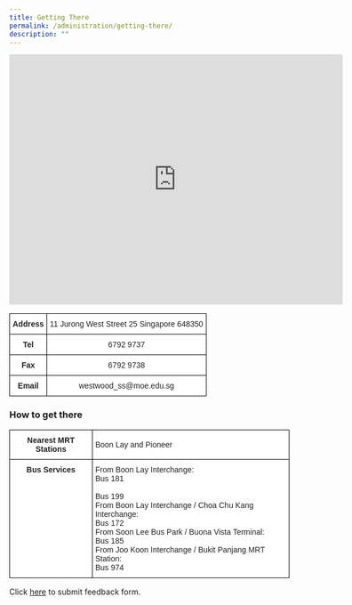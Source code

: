 ```yaml
---
title: Getting There
permalink: /administration/getting-there/
description: ""
---
```

<iframe loading="lazy" allowfullscreen="" style="border:0;" height="450" width="600" src="https://www.google.com/maps/embed?pb=!1m14!1m8!1m3!1d7977.409297970981!2d103.701795!3d1.353785!3m2!1i1024!2i768!4f13.1!3m3!1m2!1s0x0%3A0x7af35174576b8b8f!2sWestwood%20Secondary%20School!5e0!3m2!1sen!2ssg!4v1658198906240!5m2!1sen!2ssg"></iframe>

<style type="text/css">
.tg  {border-collapse:collapse;border-spacing:0;}
.tg td{border-color:black;border-style:solid;border-width:1px;font-family:Arial, sans-serif;font-size:14px;
  overflow:hidden;padding:10px 5px;word-break:normal;}
.tg th{border-color:black;border-style:solid;border-width:1px;font-family:Arial, sans-serif;font-size:14px;
  font-weight:normal;overflow:hidden;padding:10px 5px;word-break:normal;}
.tg .tg-4ufn{background-color:#FFF;color:#222;font-weight:bold;text-align:center;vertical-align:top}
.tg .tg-a3j2{background-color:#FFF;color:#222;text-align:center;vertical-align:middle}
</style>
<table class="tg">
<thead>
  <tr>
    <th class="tg-4ufn">Address</th>
    <th class="tg-a3j2"><span style="color:#222;background-color:#FFF">11 Jurong West Street 25 Singapore 648350</span></th>
  </tr>
</thead>
<tbody>
  <tr>
    <td class="tg-4ufn">Tel</td>
    <td class="tg-a3j2"><span style="color:#222;background-color:#FFF">6792 9737</span></td>
  </tr>
  <tr>
    <td class="tg-4ufn">Fax</td>
    <td class="tg-a3j2"><span style="color:#222;background-color:#FFF">6792 9738</span></td>
  </tr>
  <tr>
    <td class="tg-4ufn">Email<span style="color:#222;background-color:#FFF"> </span></td>
    <td class="tg-a3j2"><span style="color:#222;background-color:#FFF"> westwood_ss@moe.edu.sg</span></td>
  </tr>
</tbody>
</table>

### How to get there

<style type="text/css">
.tg  {border-collapse:collapse;border-spacing:0;}
.tg td{border-color:black;border-style:solid;border-width:1px;font-family:Arial, sans-serif;font-size:14px;
  overflow:hidden;padding:10px 5px;word-break:normal;}
.tg th{border-color:black;border-style:solid;border-width:1px;font-family:Arial, sans-serif;font-size:14px;
  font-weight:normal;overflow:hidden;padding:10px 5px;word-break:normal;}
.tg .tg-4ufn{background-color:#FFF;color:#222;font-weight:bold;text-align:center;vertical-align:top}
.tg .tg-1ppo{background-color:#FFF;color:#222;text-align:left;vertical-align:middle}
.tg .tg-tsok{background-color:#FFF;color:#222;text-align:left;vertical-align:top}
</style>
<table class="tg">
<thead>
  <tr>
    <th class="tg-4ufn">Nearest MRT Stations</th>
    <th class="tg-1ppo"><span style="color:#222;background-color:#FFF">Boon Lay and Pioneer</span></th>
  </tr>
</thead>
<tbody>
  <tr>
    <td class="tg-4ufn">Bus Services</td>
    <td class="tg-tsok">From Boon Lay Interchange: <br>Bus 181 <br><br>Bus 199<br>From Boon Lay Interchange / Choa Chu Kang Interchange:<br>Bus 172<br>From Soon Lee Bus Park / Buona Vista Terminal:<br>Bus 185<br>From Joo Koon Interchange / Bukit Panjang MRT Station:<br>Bus 974</td>
  </tr>
</tbody>
</table>


Click [here](https://forms.cwp.gov.sg/westwoodsec/Form3ZURX) to submit feedback form.